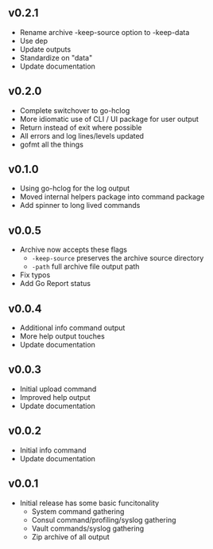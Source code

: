 ## v0.2.1

- Rename archive -keep-source option to -keep-data
- Use dep
- Update outputs
- Standardize on "data"
- Update documentation

## v0.2.0

- Complete switchover to go-hclog
- More idiomatic use of CLI / UI package for user output
- Return instead of exit where possible
- All errors and log lines/levels updated
- gofmt all the things

## v0.1.0

- Using go-hclog for the log output
- Moved internal helpers package into command package
- Add spinner to long lived commands

## v0.0.5

- Archive now accepts these flags
  - `-keep-source` preserves the archive source directory
  - `-path` full archive file output path
- Fix typos
- Add Go Report status

## v0.0.4

- Additional info command output
- More help output touches
- Update documentation

## v0.0.3

- Initial upload command
- Improved help output
- Update documentation

## v0.0.2

- Initial info command
- Update documentation

## v0.0.1

- Initial release has some basic funcitonality
  - System command gathering
  - Consul command/profiling/syslog gathering
  - Vault commands/syslog gathering
  - Zip archive of all output
